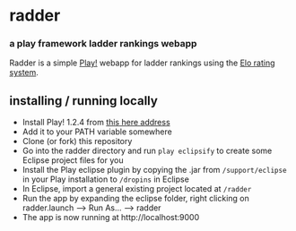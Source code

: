 # radder
### a play framework ladder rankings webapp 

Radder is a simple [Play!](http://www.playframework.org/) webapp for ladder rankings using the [Elo rating system](http://en.wikipedia.org/wiki/Elo_rating_system).

## installing / running locally

- Install Play! 1.2.4 from [this here address](http://download.playframework.org/releases/play-1.2.4.zip)
- Add it to your PATH variable somewhere
- Clone (or fork) this repository
- Go into the radder directory and run `play eclipsify` to create some Eclipse project files for you
- Install the Play eclipse plugin by copying the .jar from `/support/eclipse` in your Play installation to `/dropins` in Eclipse
- In Eclipse, import a general existing project located at `/radder`
- Run the app by expanding the eclipse folder, right clicking on radder.launch --> Run As... --> radder
- The app is now running at http://localhost:9000
